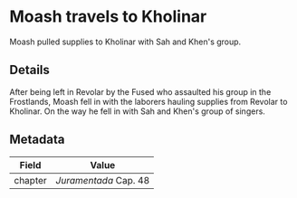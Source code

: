 # Moash travels to Kholinar
Moash pulled supplies to Kholinar with Sah and Khen's group.

## Details
After being left in Revolar by the Fused who assaulted his group in the Frostlands, Moash fell in with the laborers hauling supplies from Revolar to Kholinar. On the way he fell in with Sah and Khen's group of singers.

## Metadata
| Field | Value |
| ----- | ----- |
| chapter | *Juramentada* Cap. 48 |
